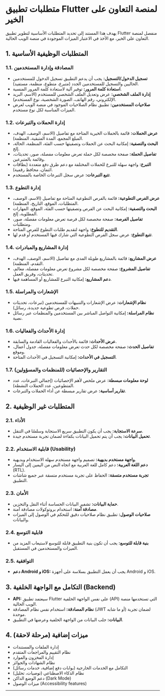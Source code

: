 # متطلبات تطبيق Flutter لمنصة التعاون على الخير

يهدف هذا المستند إلى تحديد المتطلبات الأساسية لتطوير تطبيق Flutter منفصل لمنصة التعاون على الخير، مع الأخذ في الاعتبار الميزات الموجودة في منصة الويب الحالية.

## 1. المتطلبات الوظيفية الأساسية

### 1.1. المصادقة وإدارة المستخدمين
- **تسجيل الدخول/التسجيل:** يجب أن يدعم التطبيق تسجيل الدخول للمستخدمين الحاليين والتسجيل للمستخدمين الجدد (متبرع، متطوع، منظمة، مستفيد).
- **استعادة كلمة المرور:** توفير آلية لاستعادة كلمة المرور المنسية.
- **إدارة الملف الشخصي:** عرض وتعديل الملف الشخصي للمستخدم (الاسم، البريد الإلكتروني، رقم الهاتف، الصورة الشخصية، نوع المستخدم).
- **صلاحيات المستخدمين:** تطبيق نظام الصلاحيات الموجود في منصة الويب لعرض الميزات المناسبة لكل نوع مستخدم.

### 1.2. إدارة الحملات والتبرعات
- **عرض الحملات:** قائمة بالحملات الخيرية المتاحة مع تفاصيل (الاسم، الوصف، الهدف، المبلغ المجمع، المدة المتبقية، المنظمة).
- **البحث والتصفية:** إمكانية البحث عن الحملات وتصفيتها حسب الفئة، المنظمة، الحالة، إلخ.
- **تفاصيل الحملة:** صفحة مخصصة لكل حملة تعرض معلومات مفصلة، صور، تحديثات، وقائمة بالمتبرعين.
- **التبرع:** واجهة سهلة للتبرع للحملات المختلفة مع دعم طرق دفع متعددة (بطاقات ائتمان، محافظ رقمية).
- **تتبع التبرعات:** عرض سجل التبرعات الخاصة بالمستخدم.

### 1.3. إدارة التطوع
- **عرض الفرص التطوعية:** قائمة بالفرص التطوعية المتاحة مع تفاصيل (الاسم، الوصف، المتطلبات، الموقع، التاريخ، المنظمة).
- **البحث والتصفية:** إمكانية البحث عن الفرص وتصفيتها حسب الفئة، الموقع، المهارات المطلوبة، إلخ.
- **تفاصيل الفرصة:** صفحة مخصصة لكل فرصة تعرض معلومات مفصلة، صور، ومتطلبات.
- **التقديم للتطوع:** واجهة لتقديم طلبات التطوع للفرص المتاحة.
- **تتبع التطوع:** عرض سجل الفرص التطوعية التي شارك فيها المستخدم أو قدم لها.

### 1.4. إدارة المشاريع والمبادرات
- **عرض المشاريع:** قائمة بالمشاريع طويلة المدى مع تفاصيل (الاسم، الوصف، الهدف، التقدم، المنظمة).
- **تفاصيل المشروع:** صفحة مخصصة لكل مشروع تعرض معلومات مفصلة، معالم، تحديثات، وفريق العمل.
- **دعم المشاريع:** إمكانية التبرع للمشاريع أو المساهمة فيها.

### 1.5. الإشعارات والمراسلة
- **نظام الإشعارات:** عرض الإشعارات والتنبيهات للمستخدمين (تبرعات، تحديثات حملات، فرص تطوعية جديدة، رسائل).
- **نظام المراسلة:** إمكانية التواصل المباشر بين المستخدمين والمنظمات عبر رسائل نصية.

### 1.6. إدارة الأحداث والفعاليات
- **عرض الأحداث:** قائمة بالأحداث والفعاليات القادمة والسابقة.
- **تفاصيل الحدث:** صفحة مخصصة لكل حدث تعرض معلومات مفصلة، جدول أعمال، وموقع.
- **التسجيل في الأحداث:** إمكانية التسجيل في الأحداث المتاحة.

### 1.7. التقارير والإحصائيات (للمنظمات والمسؤولين)
- **لوحة معلومات مبسطة:** عرض ملخص لأهم الإحصائيات (إجمالي التبرعات، عدد المتطوعين، عدد الحملات النشطة).
- **تقارير أساسية:** عرض تقارير مبسطة عن أداء الحملات والتبرعات.

## 2. المتطلبات غير الوظيفية

### 2.1. الأداء
- **سرعة الاستجابة:** يجب أن يكون التطبيق سريع الاستجابة وسلسًا في التنقل.
- **تحميل البيانات:** يجب أن يتم تحميل البيانات بكفاءة لضمان تجربة مستخدم جيدة.

### 2.2. قابلية الاستخدام (Usability)
- **واجهة مستخدم بديهية:** تصميم واجهة مستخدم سهلة الاستخدام وبديهية.
- **دعم اللغة العربية:** دعم كامل للغة العربية مع اتجاه النص من اليمين إلى اليسار (RTL).
- **تجربة مستخدم متسقة:** الحفاظ على تجربة مستخدم متسقة عبر جميع شاشات التطبيق.

### 2.3. الأمان
- **حماية البيانات:** تشفير البيانات الحساسة أثناء النقل والتخزين.
- **مصادقة آمنة:** استخدام بروتوكولات مصادقة آمنة.
- **صلاحيات الوصول:** تطبيق نظام صلاحيات دقيق للتحكم في الوصول إلى الميزات والبيانات.

### 2.4. قابلية التوسع
- **بنية قابلة للتوسع:** يجب أن تكون بنية التطبيق قابلة للتوسع لاستيعاب المزيد من الميزات والمستخدمين في المستقبل.

### 2.5. التوافقية
- **دعم Android و iOS:** يجب أن يعمل التطبيق بسلاسة على أجهزة Android و iOS.

## 3. التكامل مع الواجهة الخلفية (Backend)

- **API:** سيعتمد تطبيق Flutter على نفس الواجهة الخلفية (API) التي تستخدمها منصة الويب الحالية.
- **نظام المصادقة:** استخدام نفس نظام المصادقة (JWT أو ما شابه) لضمان تجربة موحدة.
- **البيانات:** جلب البيانات من الواجهة الخلفية وعرضها في التطبيق.

## 4. ميزات إضافية (مرحلة لاحقة)

- إدارة الملفات والمستندات
- نظام التقييم والمراجعات المتقدم
- إدارة المخزون والموارد
- نظام الشهادات والجوائز
- التكامل مع الخدمات الخارجية (بوابات دفع إضافية، خدمات رسائل)
- نظام الذكاء الاصطناعي (توصيات، تحليل)
- دعم الوضع الداكن (Dark Mode)
- ميزات الوصول (Accessibility features)

---
